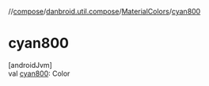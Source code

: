 //[compose](../../../index.md)/[danbroid.util.compose](../index.md)/[MaterialColors](index.md)/[cyan800](cyan800.md)

# cyan800

[androidJvm]\
val [cyan800](cyan800.md): Color
